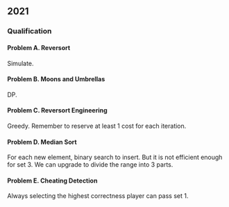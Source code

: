 ## 2021

### Qualification

#### Problem A. Reversort

Simulate.

#### Problem B. Moons and Umbrellas

DP.

#### Problem C. Reversort Engineering

Greedy. Remember to reserve at least 1 cost for each iteration.

#### Problem D. Median Sort

For each new element, binary search to insert. But it is not efficient enough for set 3. We can upgrade to divide the range into 3 parts.

#### Problem E. Cheating Detection

Always selecting the highest correctness player can pass set 1.
